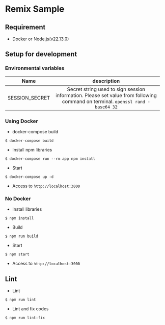 # Remix Sample
## Requirement
* Docker or Node.js(v22.13.0)

## Setup for development
### Environmental variables

| Name | description|
|:---:|:---:|
| SESSION_SECRET | Secret string used to sign session information. Please set value from following command on terminal. `openssl rand -base64 32` |

### Using Docker
* docker-compose build

```
$ docker-compose build
```

* Install npm libraries

```
$ docker-compose run --rm app npm install
```

* Start

```
$ docker-compose up -d
```

* Access to `http://localhost:3000`

### No Docker
* Install libraries

```
$ npm install
```

* Build

```
$ npm run build
```

* Start

```
$ npm start
```

* Access to `http://localhost:3000`

## Lint

* Lint

```
$ npm run lint
```

* Lint and fix codes

```
$ npm run lint:fix
```
